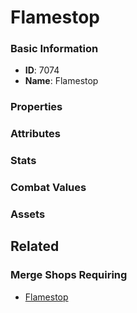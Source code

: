 # Flamestop

<no description available>

### Basic Information

- **ID**: 7074
- **Name**: Flamestop

### Properties


### Attributes


### Stats


### Combat Values


### Assets


## Related

### Merge Shops Requiring

- [Flamestop](../merge-shops/114-flamestop.md)

